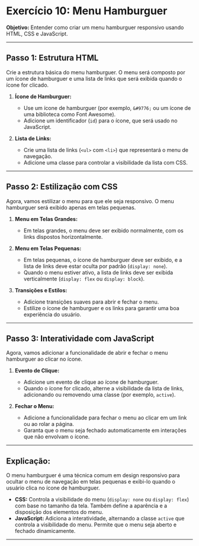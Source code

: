 # Exercício 10: Menu Hamburguer

**Objetivo:** Entender como criar um menu hamburguer responsivo usando HTML, CSS e JavaScript.

---

## Passo 1: Estrutura HTML

Crie a estrutura básica do menu hamburguer. O menu será composto por um ícone de hamburguer e uma lista de links que será exibida quando o ícone for clicado.

1. **Ícone de Hamburguer:**
   - Use um ícone de hamburguer (por exemplo, `&#9776;` ou um ícone de uma biblioteca como Font Awesome).
   - Adicione um identificador (`id`) para o ícone, que será usado no JavaScript.

2. **Lista de Links:**
   - Crie uma lista de links (`<ul>` com `<li>`) que representará o menu de navegação.
   - Adicione uma classe para controlar a visibilidade da lista com CSS.

---

## Passo 2: Estilização com CSS

Agora, vamos estilizar o menu para que ele seja responsivo. O menu hamburguer será exibido apenas em telas pequenas.

1. **Menu em Telas Grandes:**
   - Em telas grandes, o menu deve ser exibido normalmente, com os links dispostos horizontalmente.

2. **Menu em Telas Pequenas:**
   - Em telas pequenas, o ícone de hamburguer deve ser exibido, e a lista de links deve estar oculta por padrão (`display: none`).
   - Quando o menu estiver ativo, a lista de links deve ser exibida verticalmente (`display: flex` ou `display: block`).

3. **Transições e Estilos:**
   - Adicione transições suaves para abrir e fechar o menu.
   - Estilize o ícone de hamburguer e os links para garantir uma boa experiência do usuário.

---

## Passo 3: Interatividade com JavaScript

Agora, vamos adicionar a funcionalidade de abrir e fechar o menu hamburguer ao clicar no ícone.

1. **Evento de Clique:**
   - Adicione um evento de clique ao ícone de hamburguer.
   - Quando o ícone for clicado, alterne a visibilidade da lista de links, adicionando ou removendo uma classe (por exemplo, `active`).

2. **Fechar o Menu:**
   - Adicione a funcionalidade para fechar o menu ao clicar em um link ou ao rolar a página.
   - Garanta que o menu seja fechado automaticamente em interações que não envolvam o ícone.

---

## Explicação:

O menu hamburguer é uma técnica comum em design responsivo para ocultar o menu de navegação em telas pequenas e exibi-lo quando o usuário clica no ícone de hamburguer.

- **CSS:** Controla a visibilidade do menu (`display: none` ou `display: flex`) com base no tamanho da tela. Também define a aparência e a disposição dos elementos do menu.
- **JavaScript:** Adiciona a interatividade, alternando a classe `active` que controla a visibilidade do menu. Permite que o menu seja aberto e fechado dinamicamente.

---
